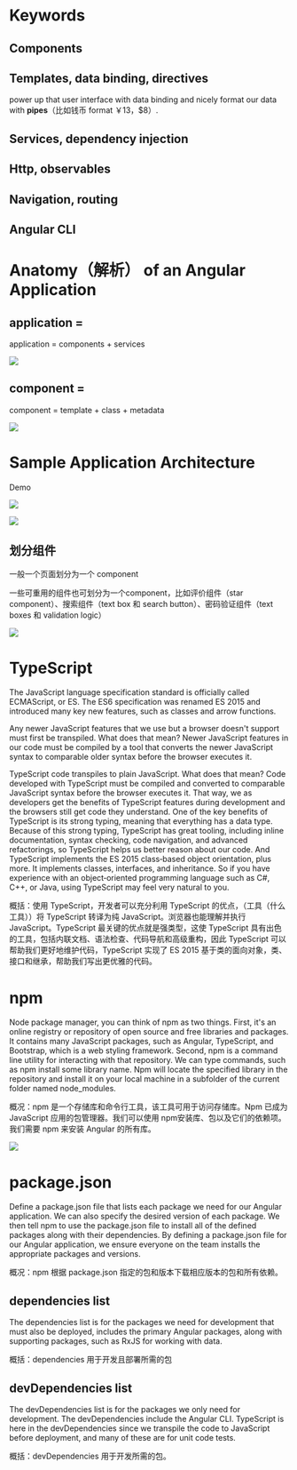 # Keywords

## Components

## Templates, data binding, directives

power up that user interface with data binding and nicely format our data with **pipes**（比如钱币 format ￥13，$8）. 

## Services, dependency injection

## Http, observables

## Navigation, routing

## Angular CLI

# Anatomy（解析） of an Angular Application

## application = 

application = components + services

![](imgs\angular应用组成.png)

## component =

component = template  + class + metadata

![](imgs\component组成.png)

# Sample Application Architecture

Demo

![](imgs\应用架构.png)

![](imgs\应用架构2.png)

## 划分组件

一般一个页面划分为一个 component

一些可重用的组件也可划分为一个component，比如评价组件（star component）、搜索组件（text box 和 search button）、密码验证组件（text boxes 和 validation logic）

![](imgs\应用架构3.png)

# TypeScript

The JavaScript language specification standard is officially called ECMAScript, or ES. The ES6 specification was renamed ES 2015 and introduced many key new features, such as classes and arrow functions.

Any newer JavaScript features that we use but a browser doesn't support must first be transpiled. What does that mean? Newer JavaScript features in our code must be compiled by a tool that converts the newer JavaScript syntax to comparable older syntax before the browser executes it. 

TypeScript code transpiles to plain JavaScript. What does that mean? Code developed with TypeScript must be compiled and converted to comparable JavaScript syntax before the browser executes it. That way, we as developers get the benefits of TypeScript features during development and the browsers still get code they understand. One of the key benefits of TypeScript is its strong typing, meaning that everything has a data type. Because of this strong typing, TypeScript has great tooling, including inline documentation, syntax checking, code navigation, and advanced refactorings, so TypeScript helps us better reason about our code. And TypeScript implements the ES 2015 class‑based object orientation, plus more. It implements classes, interfaces, and inheritance. So if you have experience with an object‑oriented programming language such as C#, C++, or Java, using TypeScript may feel very natural to you.

概括：使用 TypeScript，开发者可以充分利用 TypeScript 的优点，（工具（什么工具））将 TypeScript 转译为纯 JavaScript。浏览器也能理解并执行 JavaScript。TypeScript 最关键的优点就是强类型，这使 TypeScript 具有出色的工具，包括内联文档、语法检查、代码导航和高级重构，因此 TypeScript 可以帮助我们更好地维护代码，TypeScript 实现了 ES 2015 基于类的面向对象，类、接口和继承，帮助我们写出更优雅的代码。

# npm

Node package manager, you can think of npm as two things. First, it's an online registry or repository of open source and free libraries and packages. It contains many JavaScript packages, such as Angular, TypeScript, and Bootstrap, which is a web styling framework. Second, npm is a command line utility for interacting with that repository. We can type commands, such as npm install some library name. Npm will locate the specified library in the repository and install it on your local machine in a subfolder of the current folder named node_modules.

概况：npm 是一个存储库和命令行工具，该工具可用于访问存储库。Npm 已成为 JavaScript 应用的包管理器。我们可以使用 npm安装库、包以及它们的依赖项。我们需要 npm 来安装 Angular 的所有库。

![](imgs\npm介绍.png)

# package.json

Define a package.json file that lists each package we need for our Angular application. We can also specify the desired version of each package. We then tell npm to use the package.json file to install all of the defined packages along with their dependencies. By defining a package.json file for our Angular application, we ensure everyone on the team installs the appropriate packages and versions. 

概况：npm 根据 package.json 指定的包和版本下载相应版本的包和所有依赖。

## dependencies list

The dependencies list is for the packages we need for development that must also be deployed, includes the primary Angular packages, along with supporting packages, such as RxJS for working with data. 

概括：dependencies 用于开发且部署所需的包

## devDependencies list

The devDependencies list is for the packages we only need for development. The devDependencies include the Angular CLI. TypeScript is here in the devDependencies since we transpile the code to JavaScript before deployment, and many of these are for unit code tests. 

概括：devDependencies 用于开发所需的包。
